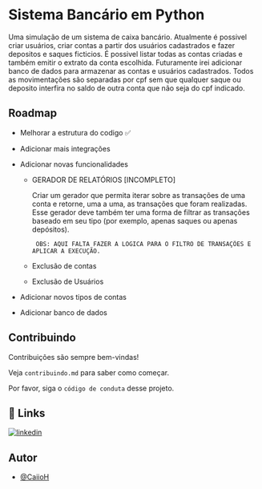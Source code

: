 
# Sistema Bancário em Python

Uma simulação de um sistema de caixa bancário. Atualmente é possivel criar usuários, criar contas a partir dos usuários cadastrados e fazer depositos e saques ficticios. É possivel listar todas as contas criadas e também emitir o extrato da conta escolhida. Futuramente irei adicionar banco de dados para armazenar as contas e usuários cadastrados.
Todos as movimentações são separadas por cpf sem que qualquer saque ou deposito interfira no saldo de outra conta que não seja do cpf indicado.

## Roadmap 

- Melhorar a estrutura do codigo ✅

- Adicionar mais integrações

- Adicionar novas funcionalidades

    -  GERADOR DE RELATÓRIOS [INCOMPLETO]

        Criar um gerador que permita iterar sobre as transações de uma conta e retorne, uma a uma, as transações que foram realizadas. Esse gerador deve também ter uma forma de filtrar as transações baseado em seu tipo (por exemplo, apenas saques ou apenas depósitos).
        
            OBS: AQUI FALTA FAZER A LOGICA PARA O FILTRO DE TRANSAÇÕES E APLICAR A EXECUÇÃO.

    - Exclusão de contas 
    - Exclusão de Usuários 

- Adicionar novos tipos de contas

- Adicionar banco de dados


## Contribuindo

Contribuições são sempre bem-vindas!

Veja `contribuindo.md` para saber como começar.

Por favor, siga o `código de conduta` desse projeto.


## 🔗 Links
[![linkedin](https://img.shields.io/badge/linkedin-0A66C2?style=for-the-badge&logo=linkedin&logoColor=white)](https://www.linkedin.com/in/caiorhenrique/)


## Autor

- [@CaiioH](https://github.com/CaiioH)
